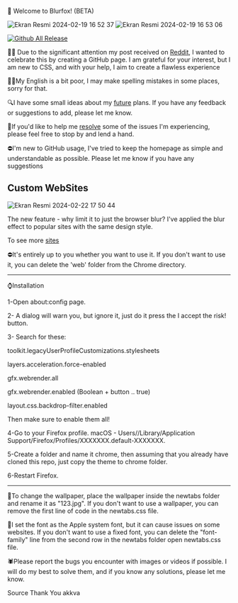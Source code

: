 🚀 Welcome to Blurfox! (BETA)

![Ekran Resmi 2024-02-19 16 52 37](https://github.com/safak45xx/Blurfox-MacOS-/assets/141409983/327a594c-4fac-4675-8ffe-f6812112e852)
![Ekran Resmi 2024-02-19 16 53 06](https://github.com/safak45xx/Blurfox-MacOS-/assets/141409983/01030bf7-6a0f-4986-a4ea-de0b3ce5104f)


                  
  [![Github All Release](https://img.shields.io/github/downloads/safak45xx/Blurfox-MacOS-/total.svg)]()  
 


👍🏻 Due to the significant attention my post received on [Reddit](https://www.reddit.com/r/FirefoxCSS/comments/1au0bw0/blurfox/), I wanted to celebrate this by creating a GitHub page. I am grateful for your interest, but I am new to CSS, and with your help, I aim to create a flawless experience

🙌🏻My English is a bit poor, I may make spelling mistakes in some places, sorry for that.

🔍I have some small ideas about my [future](https://github.com/safak45xx/Blurfox-MacOS-/issues/2) plans. If you have any feedback or suggestions to add, please let me know.

🔴If you'd like to help me [resolve](https://github.com/safak45xx/Blurfox-MacOS-/issues/4) some of the issues I'm experiencing, please feel free to stop by and lend a hand.

⛔️I'm new to GitHub usage, I've tried to keep the homepage as simple and understandable as possible. Please let me know if you have any suggestions


Custom WebSites
------------------
![Ekran Resmi 2024-02-22 17 50 44](https://github.com/safak45xx/Blurfox-MacOS-/assets/141409983/ab941290-004e-47c1-b6fa-2f7dda98179c)

The new feature - why limit it to just the browser blur? I've applied the blur effect to popular sites with the same design style.

To see more [sites](https://github.com/safak45xx/Blurfox-MacOS-/blob/main/Custom-Websites.md)

⛔️It's entirely up to you whether you want to use it. If you don't want to use it, you can delete the 'web' folder from the Chrome directory.


------------------
⌚️Installation

1-Open about:config page.

2- A dialog will warn you, but ignore it, just do it press the I accept the risk! button.

3- Search for these:

  toolkit.legacyUserProfileCustomizations.stylesheets
  
  layers.acceleration.force-enabled
  
  gfx.webrender.all 
  
  gfx.webrender.enabled (Boolean + button .. true)
  
  layout.css.backdrop-filter.enabled

Then make sure to enable them all!

4-Go to your Firefox profile.
macOS - Users/<USERNAME>/Library/Application Support/Firefox/Profiles/XXXXXXX.default-XXXXXXX.

5-Create a folder and name it chrome, then assuming that you already have cloned this repo, just copy the theme to chrome folder.

6-Restart Firefox.

------------------

🌄To change the wallpaper, place the wallpaper inside the  newtabs folder and rename it as "123.jpg". If you don't want to use a wallpaper, you can remove the first line of code in the newtabs.css file.

📄I set the font as the Apple system font, but it can cause issues on some websites. If you don't want to use a fixed font, you can delete the "font-family" line from the second row in the newtabs folder open newtabs.css file.

🕷️Please report the bugs you encounter with images or videos if possible. I will do my best to solve them, and if you know any solutions, please let me know.

Source
Thank You akkva
